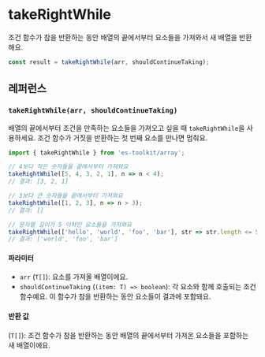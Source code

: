 # takeRightWhile

조건 함수가 참을 반환하는 동안 배열의 끝에서부터 요소들을 가져와서 새 배열을 반환해요.

```typescript
const result = takeRightWhile(arr, shouldContinueTaking);
```

## 레퍼런스

### `takeRightWhile(arr, shouldContinueTaking)`

배열의 끝에서부터 조건을 만족하는 요소들을 가져오고 싶을 때 `takeRightWhile`을 사용하세요. 조건 함수가 거짓을 반환하는 첫 번째 요소를 만나면 멈춰요.

```typescript
import { takeRightWhile } from 'es-toolkit/array';

// 4보다 작은 숫자들을 끝에서부터 가져와요
takeRightWhile([5, 4, 3, 2, 1], n => n < 4);
// 결과: [3, 2, 1]

// 3보다 큰 숫자들을 끝에서부터 가져와요
takeRightWhile([1, 2, 3], n => n > 3);
// 결과: []

// 문자열 길이가 5 이하인 요소들을 가져와요
takeRightWhile(['hello', 'world', 'foo', 'bar'], str => str.length <= 5);
// 결과: ['world', 'foo', 'bar']
```

#### 파라미터

- `arr` (`T[]`): 요소를 가져올 배열이에요.
- `shouldContinueTaking` (`(item: T) => boolean`): 각 요소와 함께 호출되는 조건 함수예요. 이 함수가 참을 반환하는 동안 요소들이 결과에 포함돼요.

#### 반환 값

(`T[]`): 조건 함수가 참을 반환하는 동안 배열의 끝에서부터 가져온 요소들을 포함하는 새 배열이에요.

